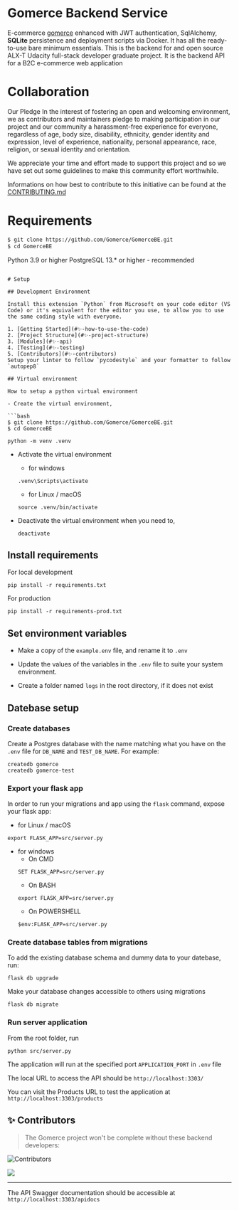 # Gomerce Backend Service

E-commerce [gomerce](https://github.com/Gomerce/GomerceBE.git) enhanced with JWT authentication, SqlAlchemy, **SQLite** persistence and deployment scripts via Docker. It has all the ready-to-use bare minimum essentials.
This is the backend for and open source ALX-T Udacity full-stack developer graduate project.
It is the backend API for a B2C e-commerce web application

# Collaboration

Our Pledge
In the interest of fostering an open and welcoming environment, we as contributors and maintainers pledge to making participation in our project and our community a harassment-free experience for everyone, regardless of age, body size, disability, ethnicity, gender identity and expression, level of experience, nationality, personal appearance, race, religion, or sexual identity and orientation.

We appreciate your time and effort made to support this project and so we have set out some guidelines to make this community effort worthwhile.

Informations on how best to contribute to this initiative can be found at the [CONTRIBUTING.md](./CONTRIBUTING.md)

# Requirements

```bash
$ git clone https://github.com/Gomerce/GomerceBE.git
$ cd GomerceBE
```
Python 3.9 or higher
PostgreSQL 13.* or higher - recommended
```

# Setup

## Development Environment

Install this extension `Python` from Microsoft on your code editor (VS Code) or it's equivalent for the editor you use, to allow you to use the same coding style with everyone.

1. [Getting Started](#✨-how-to-use-the-code)
2. [Project Structure](#✨-project-structure)
3. [Modules](#✨-api)
4. [Testing](#✨-testing)
5. [Contributors](#✨-contributors)
Setup your linter to follow `pycodestyle` and your formatter to follow `autopep8`

## Virtual environment

How to setup a python virtual environment

- Create the virtual environment,

```bash
$ git clone https://github.com/Gomerce/GomerceBE.git
$ cd GomerceBE
```
  ```
  python -m venv .venv
  ```

- Activate the virtual environment
  - for windows
  ```
  .venv\Scripts\activate
  ```
  - for Linux / macOS
  ```
  source .venv/bin/activate
  ```
- Deactivate the virtual environment when you need to,

  ```
  deactivate
  ```

## Install requirements

For local development

```
pip install -r requirements.txt
```

For production

```
pip install -r requirements-prod.txt
```

## Set environment variables

- Make a copy of the `example.env` file, and rename it to `.env`

- Update the values of the variables in the `.env` file to suite your system environment.

- Create a folder named `logs` in the root directory, if it does not exist

## Datebase setup

### Create databases

Create a Postgres database with the name matching what you have on the `.env` file for `DB_NAME` and `TEST_DB_NAME`. For example:

```
createdb gomerce
createdb gomerce-test
```

### Export your flask app

In order to run your migrations and app using the `flask` command, expose your flask app:

- for Linux / macOS

```
export FLASK_APP=src/server.py
```

- for windows
  - On CMD
  ```
  SET FLASK_APP=src/server.py
  ```
  - On BASH
  ```
  export FLASK_APP=src/server.py
  ```
  - On POWERSHELL
  ```
  $env:FLASK_APP=src/server.py
  ```

### **Create database tables from migrations**

To add the existing database schema and dummy data to your datebase, run:

```
flask db upgrade
```

Make your database changes accessible to others using migrations

```
flask db migrate
```

### **Run server application**

From the root folder, run

```
python src/server.py
```

The application will run at the specified port `APPLICATION_PORT` in `.env` file

The local URL to access the API should be `http://localhost:3303/`

You can visit the Products URL to test the application at `http://localhost:3303/products`

## ✨ Contributors
> The Gomerce project won't be complete without these backend developers: <br /> 

<img src="https://img.shields.io/github/contributors/gomerce/gomercebe?style=plastic" alt="Contributors" /> <br />

<a href="https://github.com/gomerce/gomercebe/graphs/contributors">
  <img src="https://contrib.rocks/image?repo=gomerce/gomercebe" />
</a>

---
The API Swagger documentation should be accessible at `http://localhost:3303/apidocs`
